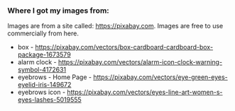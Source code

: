 ### Where I got my images from:

Images are from a site called: https://pixabay.com. Images are free to use commercially from here.

- box - https://pixabay.com/vectors/box-cardboard-cardboard-box-package-1673579
- alarm clock - https://pixabay.com/vectors/alarm-icon-clock-warning-symbol-4172631
- eyebrows - Home Page - https://pixabay.com/vectors/eye-green-eyes-eyelid-iris-149672
- eyebrows icon - https://pixabay.com/vectors/eyes-line-art-women-s-eyes-lashes-5019555